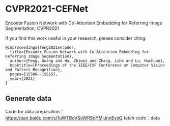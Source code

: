 # CVPR2021-CEFNet
Encoder Fusion Network with Co-Attention Embedding for Referring Image Segmentation, CVPR2021


If you find this work useful in your research, please consider citing:
```
@inproceedings{feng2021encoder,
  title={Encoder Fusion Network with Co-Attention Embedding for Referring Image Segmentation},
  author={Feng, Guang and Hu, Zhiwei and Zhang, Lihe and Lu, Huchuan},
  booktitle={Proceedings of the IEEE/CVF Conference on Computer Vision and Pattern Recognition},
  pages={15506--15515},
  year={2021}
}
```

## Generate data
Code for data preparation：https://pan.baidu.com/s/1uWTBoVSeWRSgYMjJnnEvsQ fetch code：data
